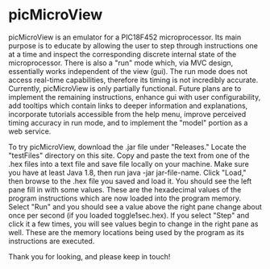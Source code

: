 # picMicroView
picMicroView is an emulator for a PIC18F452 microprocessor. Its main purpose is to educate by allowing the user to step through instructions one at a time and inspect the corresponding discrete internal state of the microprocessor. There is also a "run" mode which, via MVC design, essentially works independent of the view (gui). The run mode does not access real-time capabilities, therefore its timing is not incredibly accurate. Currently, picMicroView is only partially functional. Future plans are to implement the remaining instructions, enhance gui with user configurability, add tooltips which contain links to deeper information and explanations, incorporate tutorials accessible from the help menu, improve perceived timing accuracy in run mode, and to implement the "model" portion as a web service.

To try picMicroView, download the .jar file under "Releases." Locate the "testFiles" directory on this site. Copy and paste the text from one of the .hex files into a text file and save file locally on your machine. Make sure you have at least Java 1.8, then run java -jar jar-file-name. Click "Load," then browse to the .hex file you saved and load it. You should see the left pane fill in with some values. These are the hexadecimal values of the program instructions which are now loaded into the program memory. Select "Run" and you should see a value above the right pane change about once per second (if you loaded toggle1sec.hex). If you select "Step" and click it a few times, you will see values begin to change in the right pane as well. These are the memory locations being used by the program as its instructions are executed.

Thank you for looking, and please keep in touch!
